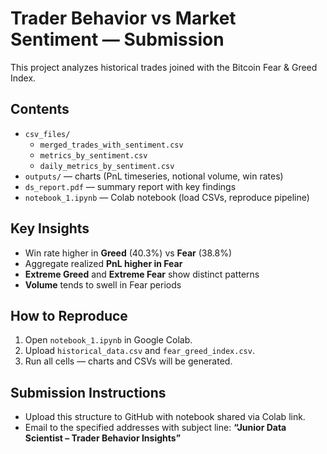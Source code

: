 # Trader Behavior vs Market Sentiment — Submission

This project analyzes historical trades joined with the Bitcoin Fear & Greed Index.

## Contents
- `csv_files/`
  - `merged_trades_with_sentiment.csv`
  - `metrics_by_sentiment.csv`
  - `daily_metrics_by_sentiment.csv`
- `outputs/` — charts (PnL timeseries, notional volume, win rates)
- `ds_report.pdf` — summary report with key findings
- `notebook_1.ipynb` — Colab notebook (load CSVs, reproduce pipeline)

## Key Insights
- Win rate higher in **Greed** (40.3%) vs **Fear** (38.8%)
- Aggregate realized **PnL higher in Fear**
- **Extreme Greed** and **Extreme Fear** show distinct patterns
- **Volume** tends to swell in Fear periods

## How to Reproduce
1. Open `notebook_1.ipynb` in Google Colab.
2. Upload `historical_data.csv` and `fear_greed_index.csv`.
3. Run all cells — charts and CSVs will be generated.

## Submission Instructions
- Upload this structure to GitHub with notebook shared via Colab link.
- Email to the specified addresses with subject line:
  **“Junior Data Scientist – Trader Behavior Insights”**
